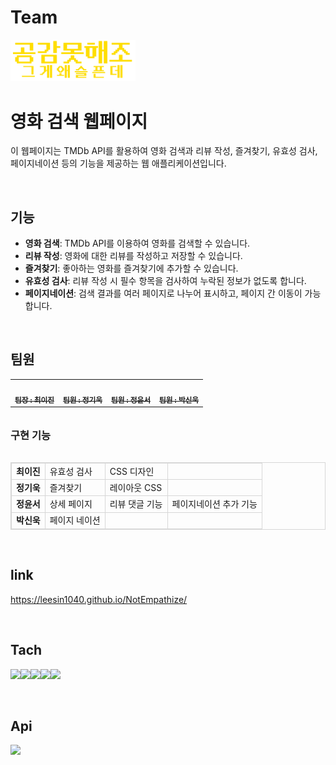 # Team 
<img src="https://github.com/leesin1040/NotEmpathize/blob/main/image/teamlogo.png?raw=true" alt="팀로고" width="200px">

<br>

# 영화 검색 웹페이지

이 웹페이지는 TMDb API를 활용하여 영화 검색과 리뷰 작성, 즐겨찾기, 유효성 검사, 페이지네이션 등의 기능을 제공하는 웹 애플리케이션입니다.

<br>

## 기능

- **영화 검색**: TMDb API를 이용하여 영화를 검색할 수 있습니다.
- **리뷰 작성**: 영화에 대한 리뷰를 작성하고 저장할 수 있습니다.
- **즐겨찾기**: 좋아하는 영화를 즐겨찾기에 추가할 수 있습니다.
- **유효성 검사**: 리뷰 작성 시 필수 항목을 검사하여 누락된 정보가 없도록 합니다.
- **페이지네이션**: 검색 결과를 여러 페이지로 나누어 표시하고, 페이지 간 이동이 가능합니다.

<br>

## 팀원
<table>
  <tbody>
    <tr>
      <td align="center"><a href="https://github.com/leesin1040"><img src="https://avatars.githubusercontent.com/u/74364209?v=4" width="100px;" alt=""/><br /><sub><b> 팀장 : 최이진 </b></sub></a><br /></td>
      <td align="center"><a href="https://github.com/heyfuxkingcheez"><img src="https://avatars.githubusercontent.com/u/143869354?v=4" width="100px;" alt=""/><br /><sub><b> 팀원 : 정기욱 </b></sub></a><br /></td>
      <td align="center"><a href="https://github.com/Avoler0"><img src="https://avatars.githubusercontent.com/u/91608021?v=4" width="100px;" alt=""/><br /><sub><b> 팀원 : 정윤서 </b></sub></a><br /></td>
      <td align="center"><a href="https://github.com/PSWOOK1"><img src="https://avatars.githubusercontent.com/u/146942061?v=4" width="100px;" alt=""/><br /><sub><b> 팀원 : 박신욱 </b></sub></a><br /></td>
    </tr>
  </tbody>
</table>
<h3 style="margin: 2rem 0;">구현 기능</h3>
<table style="border:1px solid #D7D7D7;">
  <tbody>
    <tr>
      <td style="border:1px solid #D7D7D7; font-weight:600">최이진</td>
      <td style="border:1px solid #D7D7D7">유효성 검사</td>
      <td style="border:1px solid #D7D7D7">CSS 디자인</td>
      <td style="border:1px solid #D7D7D7"></td>
    </tr>
    <tr>
      <td style="border:1px solid #D7D7D7; font-weight:600">정기욱</td>
      <td style="border:1px solid #D7D7D7">즐겨찾기</td>
      <td style="border:1px solid #D7D7D7">레이아웃 CSS</td>
      <td style="border:1px solid #D7D7D7"></td>
    </tr>
    <tr>
      <td style="border:1px solid #D7D7D7; font-weight:600">정윤서</td>
      <td style="border:1px solid #D7D7D7">상세 페이지</td>
      <td style="border:1px solid #D7D7D7">리뷰 댓글 기능</td>
      <td style="border:1px solid #D7D7D7">페이지네이션 추가 기능</td>
    </tr>
    <tr>
      <td style="border:1px solid #D7D7D7; font-weight:600">박신욱</td>
      <td style="border:1px solid #D7D7D7">페이지 네이션</td>
      <td style="border:1px solid #D7D7D7"></td>
      <td style="border:1px solid #D7D7D7"></td>
    </tr>
  </tbody>
</table>

<br>

## link
https://leesin1040.github.io/NotEmpathize/


<br>

## Tach
 <img src="https://img.shields.io/badge/HTML-E34F26?style=for-the-badge&logo=html5&logoColor=white"/><img src="https://img.shields.io/badge/CSS-1572B6?style=for-the-badge&logo=css3&logoColor=white"/><img src="https://img.shields.io/badge/JavaScript-F7DF1E?style=for-the-badge&logo=javascript&logoColor=white"/><img src="https://img.shields.io/badge/github-181717?style=for-the-badge&logo=github&logoColor=white"><img src="https://img.shields.io/badge/fontawesome-339AF0?style=for-the-badge&logo=fontawesome&logoColor=white">

<br>
 
 ## Api
 <img width="130px" src="https://www.themoviedb.org/assets/2/v4/logos/v2/blue_long_1-8ba2ac31f354005783fab473602c34c3f4fd207150182061e425d366e4f34596.svg">

<br>
 

